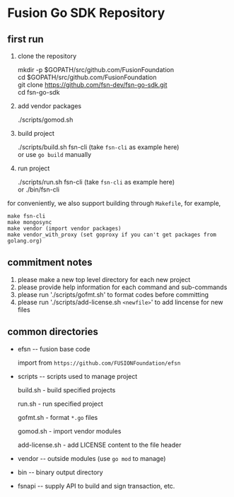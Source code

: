 # Fusion Go SDK Repository

## first run

1. clone the repository

    mkdir -p $GOPATH/src/github.com/FusionFoundation  
    cd $GOPATH/src/github.com/FusionFoundation  
    git clone https://github.com/fsn-dev/fsn-go-sdk.git  
    cd fsn-go-sdk  

2. add vendor packages

    ./scripts/gomod.sh

3. build project

    ./scripts/build.sh fsn-cli (take `fsn-cli` as example here)  
    or use `go build` manually

4. run project

    ./scripts/run.sh fsn-cli (take `fsn-cli` as example here)  
    or ./bin/fsn-cli

for conveniently, we also support building through `Makefile`, for example,

    make fsn-cli
    make mongosync
    make vendor (import vendor packages)
    make vendor_with_proxy (set goproxy if you can't get packages from golang.org)

## commitment notes

1. please make a new top level directory for each new project
2. please provide help information for each command and sub-commands
3. please run './scripts/gofmt.sh' to format codes before committing
4. please run './scripts/add-license.sh `<newfile>`' to add lincense for new files

## common directories

* efsn		-- fusion base code

    import from `https://github.com/FUSIONFoundation/efsn`

* scripts 	-- scripts used to manage project

    build.sh - build specified projects

    run.sh - run specified project

    gofmt.sh - format `*.go` files

    gomod.sh - import vendor modules

    add-license.sh - add LICENSE content to the file header

* vendor	-- outside modules (use `go mod` to manage)

* bin       -- binary output directory

* fsnapi    -- supply API to build and sign transaction, etc.

[//]: # (/* vim: set ts=4 sts=4 sw=4 et : */)
